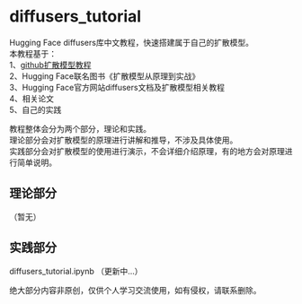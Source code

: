 # diffusers_tutorial
Hugging Face diffusers库中文教程，快速搭建属于自己的扩散模型。  
本教程基于：   
1、[github扩散模型教程](https://github.com/huggingface/diffusion-models-class)    
2、Hugging Face联名图书《扩散模型从原理到实战》  
3、Hugging Face官方网站diffusers文档及扩散模型相关教程    
4、相关论文  
5、自己的实践  

教程整体会分为两个部分，理论和实践。  
理论部分会对扩散模型的原理进行讲解和推导，不涉及具体使用。  
实践部分会对扩散模型的使用进行演示，不会详细介绍原理，有的地方会对原理进行简单说明。
## 理论部分
（暂无）
## 实践部分
diffusers_tutorial.ipynb （更新中...）  

绝大部分内容非原创，仅供个人学习交流使用，如有侵权，请联系删除。  